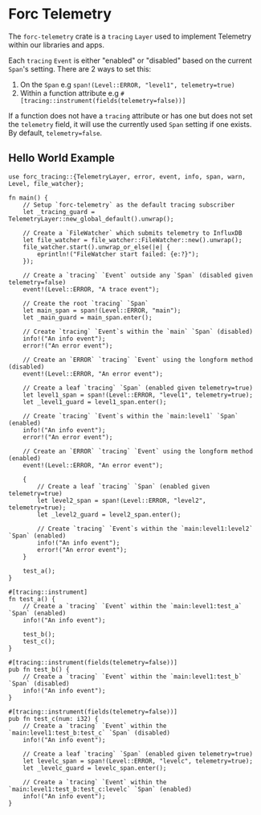 
# Forc Telemetry

The `forc-telemetry` crate is a `tracing` `Layer` used to implement Telemetry within our libraries and apps.

Each `tracing` `Event` is either "enabled" or "disabled" based on the current
`Span`'s setting. There are 2 ways to set this:

1. On the `Span` e.g `span!(Level::ERROR, "level1", telemetry=true)`
2. Within a function attribute e.g `#[tracing::instrument(fields(telemetry=false))]`

If a function does not have a `tracing` attribute or has one but does not set
the `telemetry` field, it will use the currently used `Span` setting if one
exists. By default, `telemetry=false`.

## Hello World Example

    use forc_tracing::{TelemetryLayer, error, event, info, span, warn, Level, file_watcher};

    fn main() {
        // Setup `forc-telemetry` as the default tracing subscriber
        let _tracing_guard = TelemetryLayer::new_global_default().unwrap();

        // Create a `FileWatcher` which submits telemetry to InfluxDB
        let file_watcher = file_watcher::FileWatcher::new().unwrap();
        file_watcher.start().unwrap_or_else(|e| {
            eprintln!("FileWatcher start failed: {e:?}");
        });

        // Create a `tracing` `Event` outside any `Span` (disabled given telemetry=false)
        event!(Level::ERROR, "A trace event");

        // Create the root `tracing` `Span`
        let main_span = span!(Level::ERROR, "main");
        let _main_guard = main_span.enter();

        // Create `tracing` `Event`s within the `main` `Span` (disabled)
        info!("An info event");
        error!("An error event");

        // Create an `ERROR` `tracing` `Event` using the longform method (disabled)
        event!(Level::ERROR, "An error event");

        // Create a leaf `tracing` `Span` (enabled given telemetry=true)
        let level1_span = span!(Level::ERROR, "level1", telemetry=true);
        let _level1_guard = level1_span.enter();

        // Create `tracing` `Event`s within the `main:level1` `Span` (enabled)
        info!("An info event");
        error!("An error event");

        // Create an `ERROR` `tracing` `Event` using the longform method (enabled)
        event!(Level::ERROR, "An error event");

        {
            // Create a leaf `tracing` `Span` (enabled given telemetry=true)
            let level2_span = span!(Level::ERROR, "level2", telemetry=true);
            let _level2_guard = level2_span.enter();

            // Create `tracing` `Event`s within the `main:level1:level2` `Span` (enabled)
            info!("An info event");
            error!("An error event");
        }

        test_a();
    }

    #[tracing::instrument]
    fn test_a() {
        // Create a `tracing` `Event` within the `main:level1:test_a` `Span` (enabled)
        info!("An info event");

        test_b();
        test_c();
    }

    #[tracing::instrument(fields(telemetry=false))]
    pub fn test_b() {
        // Create a `tracing` `Event` within the `main:level1:test_b` `Span` (disabled)
        info!("An info event");
    }

    #[tracing::instrument(fields(telemetry=false))]
    pub fn test_c(num: i32) {
        // Create a `tracing` `Event` within the `main:level1:test_b:test_c` `Span` (disabled)
        info!("An info event");

        // Create a leaf `tracing` `Span` (enabled given telemetry=true)
        let levelc_span = span!(Level::ERROR, "levelc", telemetry=true);
        let _levelc_guard = levelc_span.enter();

        // Create a `tracing` `Event` within the `main:level1:test_b:test_c:levelc` `Span` (enabled)
        info!("An info event");
    }
